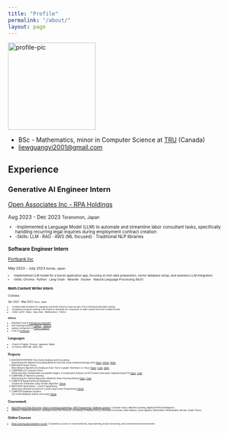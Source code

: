 ```yaml
---
title: "Profile"
permalink: "/about/"
layout: page
---
```

<img src="https://github.com/KokiYamanaka/kokiyamanaka.github.io/assets/107101940/e9027a67-d246-40ad-8684-1e3330e86a33" width="200" height="200" alt="profile-pic">

* BSc - Mathematics, minor in Computer Science at [TRU](https://www.tru.ca/) (Canada)
* liewguangyi2001@gmail.com

## Experience

### Generative AI Engineer Intern 
[Open Associates Inc - RPA Holdings](https://www.open-associates.com/) 

<small>
Aug 2023 - Dec 2023
<small>
Toranomon, Japan 

- -Implemented a Language Model (LLM) to automate and streamline labor consultant tasks, specifically handling recurring legal inquiries during employment contract creation
- -Skills: LLM · RAG · AWS (ML focused) · Traditional NLP libraries

### Software Engineer Intern 
[Portbank Inc](https://portback.com/) 

<small> 
May 2023 - July 2023 
<small>
Kanda, Japan  

- -Implemented LLM model for a tourist application app, focusing on text-data preparation, vector database setup, and seamless LLM integration.
- -Skills: Chroma · Python · Lang-chain · Weavite · Docker · Natural Language Processing (NLP)

### Math Content Writer Intern
Colodus

<small>
Apr 2023 - May 2023 
<small>
Tokyo, Japan 

- -Created math problems for Japanese university entrance exam as part of an LLM-based education startup. 
- -Designed a program utilizing LLM models to automate the conversion of math content from text to Katex format.
- -Skills: LaTeX · Katex · lang chain · Mathematics · Python 

### Others
- Assistant Cook at [Vietnamese restaurant](https://www.lemongrasskamloops.ca/) 
- Self Catering business [Gallery1](https://www.instagram.com/kokiy_art34/?hl=en) , [Gallery2](https://www.instagram.com/kouki._.kitchen/?hl=en)
- Laptop configurator at [Hitachi Logistics](https://www.logisteed.com/jp/) 
- Cook at [Yoshinoya](https://www.yoshinoya.com/en/)

## Languages
- -Fluent in English, Chinese, Japanese, Malay
- -R, Python, MATLAB, JAVA, SQL
  
## Projects
1. DASC6510/STAT4990 Time Series Analysis and Forecasting :<br>
*Determining the Optimal Forecasting Model for the Dow Jones Industrial Average (DJI) [Paper](https://github.com/KokiYamanaka/KokiYamanaka.github.io/files/13630767/stat4990_project_paper.pdf), [Github](https://github.com/kumi99/STAT_4990_Final_Project/tree/main), [Slides](https://github.com/KokiYamanaka/KokiYamanaka.github.io/files/13630986/STAT.4990.Presentation.pptx)*
2. MATH4430 Graph Theory :<br>
*Most Efficient Algorithm for finding an Euler Trail in a graph: Hierholzer vs. Fleury [Paper](https://github.com/KokiYamanaka/KokiYamanaka.github.io/files/13630771/math4430_project_paper.pdf),  [Code](https://colab.research.google.com/drive/1-BEuy6KD8R35OprpvlcpYPPUR6rAoPBo?usp=sharing), [slides](https://github.com/KokiYamanaka/KokiYamanaka.github.io/files/13630991/math4430_project_slides.pdf)*
3. COMP4980_03 Computer Vision:<br>
*Enhancing Ship Classification via satellite Images: A Comparative Analysis of HOG Feature Descriptor Outperforming PCA [Paper](https://github.com/KokiYamanaka/KokiYamanaka.github.io/files/13630793/computer_vision_project.pdf), [Code](https://colab.research.google.com/drive/1XS353eV0HvTIEB0UMQlDoWY6-qlODfOs?usp=sharing)*
4. COMP4980_01 Machine Learning :<br>
*Determining the Optimal Regression Model for Amen Housing Dataset [Paper](https://github.com/KokiYamanaka/KokiYamanaka.github.io/files/13630798/paper_project_comp4980_01.pdf), [Code](https://colab.research.google.com/drive/1M9qpU32CfGL4saWHtiqNGd0jdJquFiUr?usp=sharing#scrollTo=TVAQFB2oblKM)*
5. COMP3710 Applied Artificial Intelligence: <br>
*Creative Art Generation using Genetic Algorithm. [Github](https://github.com/KokiYamanaka/Genetic-painting)*
6. MATH3400 Optimization - Linear Programming:<br>
*Optimizing Ukrainian fruit farmer's profit using Linear Programming [Github](https://github.com/KokiYamanaka/Optimization-for-farmers)*
7. COMP3610 Database Systems: <br>
*Car rental database system case study [Github](https://github.com/KokiYamanaka/cs-university-coursework/tree/main/COMP3610%20Database%20Systems/project%20case%20study)*

## Coursework   
- [Algorithms and Data Structures](https://github.com/KokiYamanaka/cs-university-coursework/tree/main/COMP2231%20Data%20Structures%20and%20Algorithms) ,[Object-oriented programming](https://github.com/KokiYamanaka/cs-university-coursework/tree/main/COMP1230%20Computer%20Programming%202), [JAVA Programming](https://github.com/KokiYamanaka/cs-university-coursework/tree/main/COMP1130-Computer%20Programming%201), [Database systems](https://github.com/KokiYamanaka/cs-university-coursework/blob/main/COMP3610%20Database%20Systems/README.md), Computer Vision, Machine Learning, Applied Artificial Intelligence
- Statistics, Statistical inference, (Graduate-level)Time Series & Forecasting, Probability theory, Stochastic processes, Real Analysis, Linear algebra, Optimization, Multivariable calculus, Graph Theory. 

## Online Courses
- [Deep Learning Specialization Course](https://github.com/KokiYamanaka/DeepL-course): Completed a course on neural networks, deep learning, project structuring, and convolutional neural networks.


